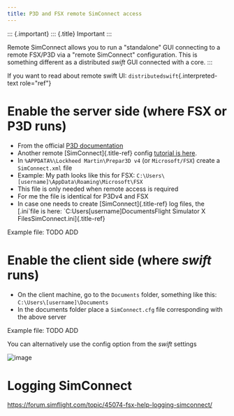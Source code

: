 ```yaml
---
title: P3D and FSX remote SimConnect access
---
```


::: {.important}
::: {.title}
Important
:::

Remote SimConnect allows you to run a \"standalone\" GUI connecting to a
remote FSX/P3D via a \"remote SimConnect\" configuration. This is
something different as a distributed *swift* GUI connected with a core.
:::

If you want to read about remote swift UI:
`distributedswift`{.interpreted-text role="ref"}

Enable the server side (where FSX or P3D runs)
==============================================

-   From the official [P3D
    documentation](https://www.prepar3d.com/SDKv4/sdk/simconnect_api/configuration_files/configuration_files_overview.html)
-   Another remote [SimConnect]{.title-ref} config [tutorial is
    here](https://www.fsdeveloper.com/wiki/index.php?title=Remote_connection).
-   In `%APPDATA%\Lockheed Martin\Prepar3D v4` (or `Microsoft/FSX`)
    create a `SimConnect.xml` file
-   Example: My path looks like this for FSX:
    `C:\Users\[username]\AppData\Roaming\Microsoft\FSX`
-   This file is only needed when remote access is required
-   For me the file is identical for P3Dv4 and FSX
-   In case one needs to create [SimConnect]{.title-ref} log files, the
    [.ini\`file is here: \`C:Users\[username\]DocumentsFlight Simulator
    X FilesSimConnect.ini]{.title-ref}

Example file: TODO ADD

Enable the client side (where *swift* runs)
===========================================

-   On the client machine, go to the `Documents` folder, something like
    this: `C:\Users\[username]\Documents`
-   In the documents folder place a `SimConnect.cfg` file corresponding
    with the above server

Example file: TODO ADD

You can alternatively use the config option from the *swift* settings

![image](http://img.swift-project.org/SimConnect_swift_config.png)

Logging SimConnect
==================

<https://forum.simflight.com/topic/45074-fsx-help-logging-simconnect/>
